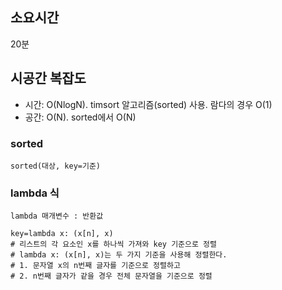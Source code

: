 ## 소요시간

20분

## 시공간 복잡도

- 시간: O(NlogN). timsort 알고리즘(sorted) 사용. 람다의 경우 O(1)
- 공간: O(N). sorted에서 O(N)

### sorted

```
sorted(대상, key=기준)
```

### lambda 식

```
lambda 매개변수 : 반환값

key=lambda x: (x[n], x)
# 리스트의 각 요소인 x를 하나씩 가져와 key 기준으로 정렬
# lambda x: (x[n], x)는 두 가지 기준을 사용해 정렬한다.
# 1. 문자열 x의 n번째 글자를 기준으로 정렬하고
# 2. n번째 글자가 같을 경우 전체 문자열을 기준으로 정렬
```

